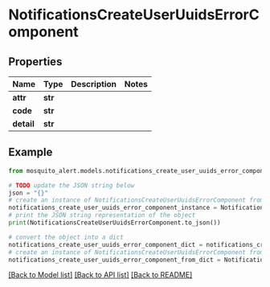 # NotificationsCreateUserUuidsErrorComponent


## Properties

Name | Type | Description | Notes
------------ | ------------- | ------------- | -------------
**attr** | **str** |  | 
**code** | **str** |  | 
**detail** | **str** |  | 

## Example

```python
from mosquito_alert.models.notifications_create_user_uuids_error_component import NotificationsCreateUserUuidsErrorComponent

# TODO update the JSON string below
json = "{}"
# create an instance of NotificationsCreateUserUuidsErrorComponent from a JSON string
notifications_create_user_uuids_error_component_instance = NotificationsCreateUserUuidsErrorComponent.from_json(json)
# print the JSON string representation of the object
print(NotificationsCreateUserUuidsErrorComponent.to_json())

# convert the object into a dict
notifications_create_user_uuids_error_component_dict = notifications_create_user_uuids_error_component_instance.to_dict()
# create an instance of NotificationsCreateUserUuidsErrorComponent from a dict
notifications_create_user_uuids_error_component_from_dict = NotificationsCreateUserUuidsErrorComponent.from_dict(notifications_create_user_uuids_error_component_dict)
```
[[Back to Model list]](../README.md#documentation-for-models) [[Back to API list]](../README.md#documentation-for-api-endpoints) [[Back to README]](../README.md)


